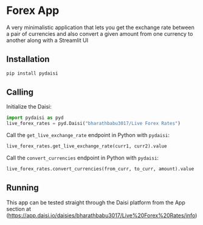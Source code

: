 # Forex App
A very minimalistic application that lets you get the exchange rate between a pair of currencies and also convert a given amount from one currency to another along with a Streamlit UI

## Installation
```bash
pip install pydaisi
```

## Calling

Initialize the Daisi:
```python
import pydaisi as pyd
live_forex_rates = pyd.Daisi("bharathbabu3017/Live Forex Rates")
```

Call the `get_live_exchange_rate` endpoint in Python with `pydaisi`:
```python
live_forex_rates.get_live_exchange_rate(curr1, curr2).value
```

Call the `convert_currencies` endpoint in Python with `pydaisi`:
```python
live_forex_rates.convert_currencies(from_curr, to_curr, amount).value
```

## Running
This app can be tested straight through the Daisi platform from the App section at (https://app.daisi.io/daisies/bharathbabu3017/Live%20Forex%20Rates/info)